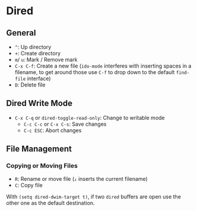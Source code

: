 # Dired

## General

* `^`: Up directory
* `+`: Create directory
* `m`/ `u`: Mark / Remove mark
* `C-x C-f`: Create a new file (`ido-mode` interferes with inserting spaces in a filename, to get around those use `C-f` to drop down to the default `find-file` interface)
* `D`: Delete file

## Dired Write Mode

* `C-x C-q` or `dired-toggle-read-only`: Change to writable mode
	* `C-c C-c` or `C-x C-s`: Save changes
	* `C-c ESC`: Abort changes

## File Management

### Copying or Moving Files

- `R`: Rename or move file (`↓` inserts the current filename)
- `C`: Copy file

With `(setq dired-dwim-target t)`, if two `dired` buffers are open use the other one as the default destination.
